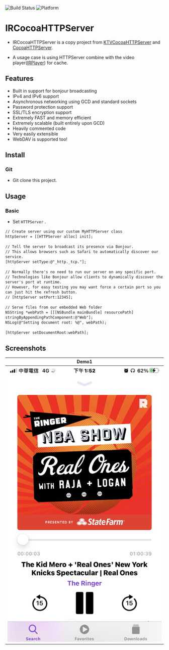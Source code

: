 ![Build Status](https://img.shields.io/badge/build-%20passing%20-brightgreen.svg)
![Platform](https://img.shields.io/badge/Platform-%20iOS%20-blue.svg)

# IRCocoaHTTPServer 

- IRCocoaHTTPServer is a copy project from [KTVCocoaHTTPServer](https://github.com/ChangbaDevs/KTVCocoaHTTPServer) and [CocoaHTTPServer](https://github.com/robbiehanson/CocoaHTTPServer).

- A usage case is using HTTPServer combine with the video player([IRPlayer](https://github.com/irons163/IRPlayer))  for cache.

## Features
- Built in support for bonjour broadcasting
- IPv4 and IPv6 support
- Asynchronous networking using GCD and standard sockets
- Password protection support
- SSL/TLS encryption support
- Extremely FAST and memory efficient
- Extremely scalable (built entirely upon GCD)
- Heavily commented code
- Very easily extensible
- WebDAV is supported too!

## Install
### Git
- Git clone this project.

## Usage

### Basic
- Set `HTTPServer` .
```obj-c
// Create server using our custom MyHTTPServer class
httpServer = [[HTTPServer alloc] init];

// Tell the server to broadcast its presence via Bonjour.
// This allows browsers such as Safari to automatically discover our service.
[httpServer setType:@"_http._tcp."];

// Normally there's no need to run our server on any specific port.
// Technologies like Bonjour allow clients to dynamically discover the server's port at runtime.
// However, for easy testing you may want force a certain port so you can just hit the refresh button.
// [httpServer setPort:12345];

// Serve files from our embedded Web folder
NSString *webPath = [[[NSBundle mainBundle] resourcePath] stringByAppendingPathComponent:@"Web"];
NSLog(@"Setting document root: %@", webPath);

[httpServer setDocumentRoot:webPath];
```

## Screenshots
| Demo1 |
|:---:|
| ![Demo1](./ScreenShots/demo1.png) |
